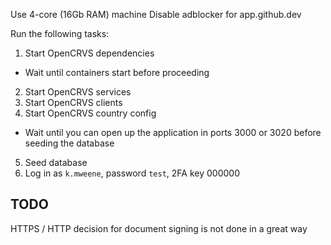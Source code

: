 Use 4-core (16Gb RAM) machine
Disable adblocker for app.github.dev

Run the following tasks:

1. Start OpenCRVS dependencies

- Wait until containers start before proceeding

2. Start OpenCRVS services
3. Start OpenCRVS clients
4. Start OpenCRVS country config

- Wait until you can open up the application in ports 3000 or 3020 before seeding the database

5. Seed database
6. Log in as `k.mweene`, password `test`, 2FA key 000000

## TODO

HTTPS / HTTP decision for document signing is not done in a great way
